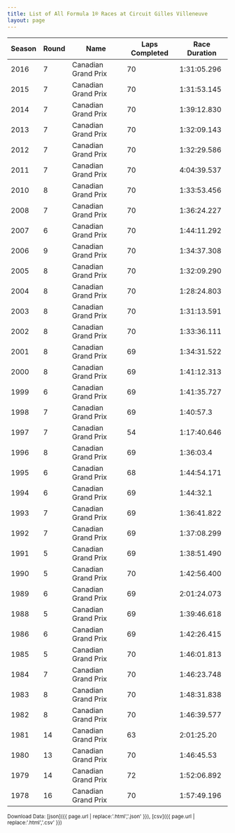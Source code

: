```yaml
---
title: List of All Formula 1® Races at Circuit Gilles Villeneuve
layout: page
---
```


| Season | Round | Name | Laps Completed | Race Duration |
|--|--|--|--|--|
| 2016 | 7 | Canadian Grand Prix | 70 | 1:31:05.296 |
| 2015 | 7 | Canadian Grand Prix | 70 | 1:31:53.145 |
| 2014 | 7 | Canadian Grand Prix | 70 | 1:39:12.830 |
| 2013 | 7 | Canadian Grand Prix | 70 | 1:32:09.143 |
| 2012 | 7 | Canadian Grand Prix | 70 | 1:32:29.586 |
| 2011 | 7 | Canadian Grand Prix | 70 | 4:04:39.537 |
| 2010 | 8 | Canadian Grand Prix | 70 | 1:33:53.456 |
| 2008 | 7 | Canadian Grand Prix | 70 | 1:36:24.227 |
| 2007 | 6 | Canadian Grand Prix | 70 | 1:44:11.292 |
| 2006 | 9 | Canadian Grand Prix | 70 | 1:34:37.308 |
| 2005 | 8 | Canadian Grand Prix | 70 | 1:32:09.290 |
| 2004 | 8 | Canadian Grand Prix | 70 | 1:28:24.803 |
| 2003 | 8 | Canadian Grand Prix | 70 | 1:31:13.591 |
| 2002 | 8 | Canadian Grand Prix | 70 | 1:33:36.111 |
| 2001 | 8 | Canadian Grand Prix | 69 | 1:34:31.522 |
| 2000 | 8 | Canadian Grand Prix | 69 | 1:41:12.313 |
| 1999 | 6 | Canadian Grand Prix | 69 | 1:41:35.727 |
| 1998 | 7 | Canadian Grand Prix | 69 | 1:40:57.3 |
| 1997 | 7 | Canadian Grand Prix | 54 | 1:17:40.646 |
| 1996 | 8 | Canadian Grand Prix | 69 | 1:36:03.4 |
| 1995 | 6 | Canadian Grand Prix | 68 | 1:44:54.171 |
| 1994 | 6 | Canadian Grand Prix | 69 | 1:44:32.1 |
| 1993 | 7 | Canadian Grand Prix | 69 | 1:36:41.822 |
| 1992 | 7 | Canadian Grand Prix | 69 | 1:37:08.299 |
| 1991 | 5 | Canadian Grand Prix | 69 | 1:38:51.490 |
| 1990 | 5 | Canadian Grand Prix | 70 | 1:42:56.400 |
| 1989 | 6 | Canadian Grand Prix | 69 | 2:01:24.073 |
| 1988 | 5 | Canadian Grand Prix | 69 | 1:39:46.618 |
| 1986 | 6 | Canadian Grand Prix | 69 | 1:42:26.415 |
| 1985 | 5 | Canadian Grand Prix | 70 | 1:46:01.813 |
| 1984 | 7 | Canadian Grand Prix | 70 | 1:46:23.748 |
| 1983 | 8 | Canadian Grand Prix | 70 | 1:48:31.838 |
| 1982 | 8 | Canadian Grand Prix | 70 | 1:46:39.577 |
| 1981 | 14 | Canadian Grand Prix | 63 | 2:01:25.20 |
| 1980 | 13 | Canadian Grand Prix | 70 | 1:46:45.53 |
| 1979 | 14 | Canadian Grand Prix | 72 | 1:52:06.892 |
| 1978 | 16 | Canadian Grand Prix | 70 | 1:57:49.196 |

<small>Download Data: [json]({{ page.url | replace:'.html','.json' }}), [csv]({{ page.url | replace:'.html','.csv' }})</small>
